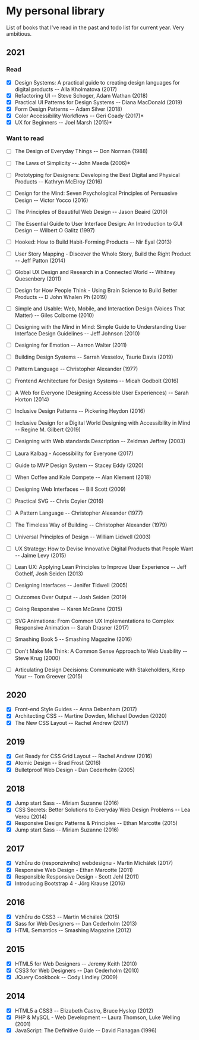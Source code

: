 # My personal library

List of books that I've read in the past and todo list for current year. Very ambitious.

## 2021
### Read
- [x] Design Systems: A practical guide to creating design languages for digital products -- Alla Kholmatova (2017)
- [x] Refactoring UI -- Steve Schoger, Adam Wathan (2018)
- [x] Practical UI Patterns for Design Systems -- Diana MacDonald (2019)
- [x] Form Design Patterns -- Adam Silver (2018)
- [x] Color Accessibility Workflows -- Geri Coady (2017)*
- [x] UX for Beginners -- Joel Marsh (2015)*
### Want to read
- [ ] The Design of Everyday Things -- Don Norman (1988)
- [ ] The Laws of Simplicity -- John Maeda (2006)*
- [ ] Prototyping for Designers: Developing the Best Digital and Physical Products -- Kathryn McElroy (2016)
- [ ] Design for the Mind: Seven Psychological Principles of Persuasive Design -- Victor Yocco (2016)
- [ ] The Principles of Beautiful Web Design -- Jason Beaird (2010)
- [ ] The Essential Guide to User Interface Design: An Introduction to GUI Design -- Wilbert O Galitz (1997)
- [ ] Hooked: How to Build Habit-Forming Products -- Nir Eyal (2013)
- [ ] User Story Mapping - Discover the Whole Story, Build the Right Product -- Jeff Patton (2014)
- [ ] Global UX Design and Research in a Connected World -- Whitney Quesenbery (2011)
- [ ] Design for How People Think - Using Brain Science to Build Better Products -- D John Whalen Ph (2019)
- [ ] Simple and Usable: Web, Mobile, and Interaction Design (Voices That Matter) -- Giles Colborne (2010)
- [ ] Designing with the Mind in Mind: Simple Guide to Understanding User Interface Design Guidelines -- Jeff Johnson (2010)
- [ ] Designing for Emotion -- Aarron Walter (2011)
- [ ] Building Design Systems -- Sarrah Vesselov, Taurie Davis (2019)
- [ ] Pattern Language -- Christopher Alexander (1977)
- [ ] Frontend Architecture for Design Systems -- Micah Godbolt (2016)
- [ ] A Web for Everyone (Designing Accessible User Experiences) -- Sarah Horton (2014)
- [ ] Inclusive Design Patterns -- Pickering Heydon (2016)
- [ ] Inclusive Design for a Digital World Designing with Accessibility in Mind -- Regine M. Gilbert (2019)
- [ ] Designing with Web standards Description -- Zeldman Jeffrey (2003)
- [ ] Laura Kalbag - Accessibility for Everyone (2017)
- [ ] Guide to MVP Design System -- Stacey Eddy (2020)
- [ ] When Coffee and Kale Compete -- Alan Klement (2018)
- [ ] Designing Web Interfaces -- Bill Scott (2009)
- [ ] Practical SVG -- Chris Coyier (2016)
- [ ] A Pattern Language -- Christopher Alexander (1977)
- [ ] The Timeless Way of Building -- Christopher Alexander (1979)
- [ ] Universal Principles of Design -- William Lidwell (2003)
- [ ] UX Strategy: How to Devise Innovative Digital Products that People Want -- Jaime Levy (2015)
- [ ] Lean UX: Applying Lean Principles to Improve User Experience -- Jeff Gothelf, Josh Seiden (2013)
- [ ] Designing Interfaces -- Jenifer Tidwell (2005)
- [ ] Outcomes Over Output -- Josh Seiden (2019)
- [ ] Going Responsive -- Karen McGrane (2015)
- [ ] SVG Animations: From Common UX Implementations to Complex Responsive Animation -- Sarah Drasner (2017)
- [ ] Smashing Book 5 -- Smashing Magazine (2016)
- [ ] Don't Make Me Think: A Common Sense Approach to Web Usability -- Steve Krug (2000)
- [ ] Articulating Design Decisions: Communicate with Stakeholders, Keep Your -- Tom Greever (2015)


## 2020
- [x] Front-end Style Guides -- Anna Debenham (2017)
- [x] Architecting CSS -- Martine Dowden, Michael Dowden (2020)
- [x] The New CSS Layout -- Rachel Andrew (2017)

## 2019
- [x] Get Ready for CSS Grid Layout -- Rachel Andrew (2016)
- [x] Atomic Design -- Brad Frost (2016)
- [x] Bulletproof Web Design - Dan Cederholm (2005)
## 2018
- [x] Jump start Sass -- Miriam Suzanne (2016)
- [x] CSS Secrets: Better Solutions to Everyday Web Design Problems -- Lea Verou (2014)
- [x] Responsive Design: Patterns & Principles -- Ethan Marcotte (2015)
- [x] Jump start Sass -- Miriam Suzanne (2016)

## 2017
- [x] Vzhůru do (responziv­ního) webdesignu - Martin Michálek (2017)
- [x] Responsive Web Design - Ethan Marcotte (2011)
- [x] Responsible Responsive Design - Scott Jehl (2011)
- [x] Introducing Bootstrap 4 - Jörg Krause (2016)

## 2016
- [x] Vzhůru do CSS3 -- Martin Michálek (2015)
- [x] Sass for Web Designers -- Dan Cederholm (2013)
- [x] HTML Semantics -- Smashing Magazine (2012)

## 2015
- [x] HTML5 for Web Designers -- Jeremy Keith (2010)
- [x] CSS3 for Web Designers -- Dan Cederholm (2010)
- [x] JQuery Cookbook -- Cody Lindley (2009)

## 2014
- [x] HTML5 a CSS3 -- Elizabeth Castro, Bruce Hyslop (2012)
- [x] PHP & MySQL - Web Development -- Laura Thomson, Luke Welling (2001)
- [x] JavaScript: The Definitive Guide -- David Flanagan (1996)
